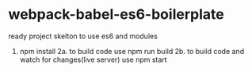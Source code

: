 # webpack-babel-es6-boilerplate
ready project skelton to use es6 and modules 

1. npm install
2a. to build code use npm run build
2b. to build code and watch for changes(live server) use npm start

